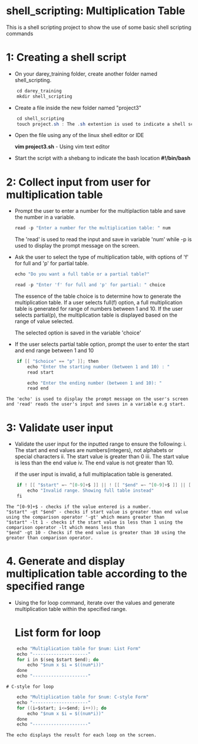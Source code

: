 # shell_scripting: Multiplication Table 
This is a shell scripting project to show the use of some basic shell scripting commands

# 1: Creating a shell script
- On your darey_training folder, create another folder named shell_scripting.

```java
    cd darey_training
    mkdir shell_scripting
```

- Create a file inside the new folder named "project3"

```java
    cd shell_scripting
    touch project.sh : The .sh extention is used to indicate a shell script.
```

- Open the file using any of the linux shell editor or IDE

    **vim project3.sh** - Using vim text editor

- Start the script with a shebang to indicate the bash location
    **#!/bin/bash**

# 2: Collect input from user for multiplication table
- Prompt the user to enter a number for the multiplaction table and save the number in a variable.

    ```java
    read -p "Enter a number for the multiplication table: " num
    ``` 
    The 'read' is used to read the input and save in variable 'num' while -p is used to display the prompt message on the screen.

- Ask the user to select the type of multiplication table, with options of 'f' for full and 'p' for partial table.


    ```java
    echo "Do you want a full table or a partial table?"
    ```
    ```java
    read -p "Enter 'f' for full and 'p' for partial: " choice
    ```


    The essence of the table choice is to determine how to generate the multiplication table. If a user selects full(f) option, a full multiplication table is generated for range of numbers between 1 and 10. If the user selects partial(p), the multiplication table is displayed based on the range of value selected.

    The selected option is saved in the variable 'choice'

- If the user selects partial table option, prompt the user to enter the start and end range between 1 and 10

```java
    if [[ "$choice" == "p" ]]; then
        echo "Enter the starting number (between 1 and 10) : "
		read start

	    echo "Enter the ending number (between 1 and 10): "
	    read end
```

    The 'echo' is used to display the prompt message on the user's screen and 'read' reads the user's input and saves in a variable e.g start.

# 3: Validate user input
- Validate the user input for the inputted range to ensure the following:
    i. The start and end values are numbers(integers), not alphabets or special characters
    ii. The start value is greater than 0
    iii. The start value is less than the end value
    iv. The end value is not greater than 10.

    if the user input is invalid, a full multiplacation table is generated.

```java
    if ! [[ "$start" =~ ^[0-9]+$ ]] || ! [[ "$end" =~ ^[0-9]+$ ]] || [[ "$start" -gt "$end" ]] || [[ "$start" -lt 1 ]] || [[ "$end" -gt 10 ]]; then
		echo "Invalid range. Showing full table instead"
	fi
```

    The ^[0-9]+$ - checks if the value entered is a number.
    "$start" -gt "$end" - checks if start value is greater than end value using the comparison operator '-gt' which means greater than
    "$start" -lt 1 - checks if the start value is less than 1 using the comparison operator -lt which means less than
    "$end" -gt 10 - Checks if the end value is greater than 10 using the greater than comparison operator.

# 4. Generate and display multiplication table according to the specified range
- Using the for loop command, iterate over the values and generate multiplication table within the specified range.

    # List form for loop 
```java
    echo "Multiplication table for $num: List Form"
    echo "---------------------"
    for i in $(seq $start $end); do
        echo "$num x $i = $((num*i))"
    done
    echo "---------------------"
```

    # C-style for loop
```java
    echo "Multiplication table for $num: C-style Form"
    echo "---------------------"
    for ((i=$start; i<=$end; i++)); do
        echo "$num x $i = $((num*i))"
    done
    echo "---------------------"
```

    The echo displays the result for each loop on the screen.




